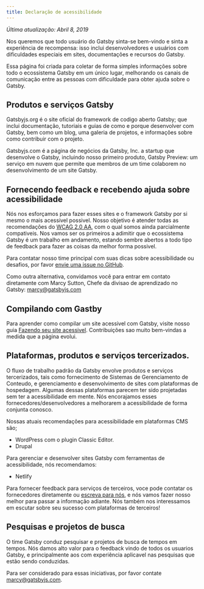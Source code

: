 ```yaml
---
title: Declaração de acessibilidade
---
```


_Última atualização: Abril 8, 2019_

Nos queremos que todo usuário do Gatsby sinta-se bem-vindo e sinta a experiência de recompensa: isso inclui desenvolvedores e usuários com dificuldades especiais em sites, documentações e recursos do Gatsby.

Essa página foi criada para coletar de forma simples informações sobre todo o ecossistema Gatsby em um único lugar, melhorando os canais de comunicação entre as pessoas com dificuldade para obter ajuda sobre o Gatsby.

## Produtos e serviços Gatsby

Gatsbyjs.org é o site oficial do framework de codigo aberto Gatsby; que inclui documentação, tutoriais e guias de como e porque desenvolver com Gatsby, bem como um blog, uma galeria de projetos, e informações sobre como contribuir com o projeto.   

Gatsbyjs.com é a página de negócios da Gatsby, Inc. a startup que desenvolve o Gatsby, incluindo nosso primeiro produto, Gatsby Preview: um serviço em nuvem que permite que membros de um time colaborem no desenvolvimento de um site Gatsby.

## Fornecendo feedback e recebendo ajuda sobre acessibilidade

Nós nos esforçamos para fazer esses sites e o framework Gatsby por si mesmo o mais acessivel possivel. Nosso objetivo é atender todas as recomendações do [WCAG 2.0 AA](https://www.w3.org/TR/WCAG20/), com o qual somos ainda parcialmente compativeis. Nos vamos ser os primeiros a adimitir que o ecossistema Gatsby é um trabalho em andamento, estando sembre abertos a todo tipo de feedback para fazer as coisas da melhor forma possivel.

Para contatar nosso time principal com suas dicas sobre acessibilidade ou desafios, por favor [envie uma issue no GitHub](https://github.com/gatsbyjs/gatsby/issues/new/choose).

Como outra alternativa, convidamos você para entrar em contato diretamente com Marcy Sutton, Chefe da divisao de aprendizado no Gatsby: [marcy@gatsbyjs.com](mailto:marcy@gatsbyjs.com)

## Compilando com Gastby

Para aprender como compilar um site acessivel com Gatsby, visite nosso guia [Fazendo seu site acessivel](/docs/making-your-site-accessible/). Contribuições sao muito bem-vindas a medida que a página evolui.


## Plataformas, produtos e serviços tercerizados.

O fluxo de trabalho padrão da Gatsby envolve produtos e serviços tercerizados, tais como fornecimento de Sistemas de Gerenciamento de Conteudo, e gerenciamento e desenvolvimento de sites com plataformas de hospedagem. Algumas dessas plataformas parecem ter sido projetadas sem ter a acessibilidade em mente. Nós encorajamos esses fornecedores/desenvolvedores a melhorarem a acessibilidade de forma conjunta conosco.

Nossas atuais recomendações para acessibilidade em plataformas CMS são;

- WordPress com o plugin Classic Editor.
- Drupal

Para gerenciar e desenvolver sites Gatsby com ferramentas de acessibilidade, nós recomendamos:

- Netlify

Para fornecer feedback para serviços de terceiros, voce pode contatar os fornecedores diretamente ou [escreva para nós](mailto:marcy@gatsbyjs.com), e nós vamos fazer nosso melhor para passar a informação adiante. Nós também nos interessamos em escutar sobre seu sucesso com plataformas de terceiros!

## Pesquisas e projetos de busca

O time Gatsby conduz pesquisar e projetos de busca de tempos em tempos. Nós damos alto valor para o feedback vindo de todos os usuarios Gatsby, e principalmente aos com experiência aplicavel nas pesquisas que estão sendo conduzidas.

Para ser considerado para essas iniciativas, por favor contate [marcy@gatsbyjs.com](mailto:marcy@gatsbyjs.com).
